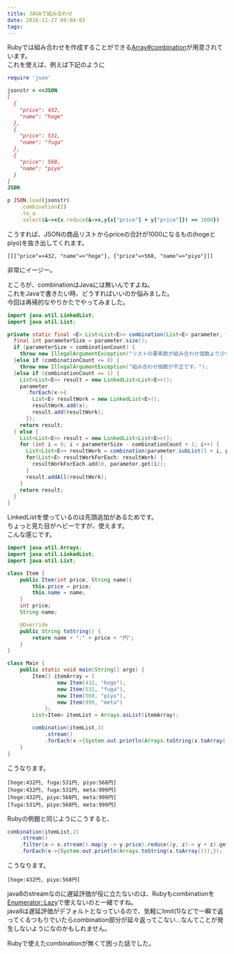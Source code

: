 ```yaml
---
title: JAVAで組み合わせ
date: 2016-11-27 09:04:03
tags:
---
```

Rubyでは組み合わせを作成することができる[Array#combination](https://docs.ruby-lang.org/ja/latest/method/Array/i/combination.html)が用意されています。  
これを使えば、例えば下記のように
```ruby
require 'json'

jsonstr = <<JSON
[
  {
    "price": 432,
    "name": "hoge"
  },
  {
    "price": 531,
    "name": "fuga"
  },
  {
    "price": 568,
    "name": "piyo"
  }
]
JSON

p JSON.load(jsonstr)
    .combination(2)
    .to_a
    .select(&->x{x.reduce(&->x,y{x["price"] + y["price"]}) == 1000})
```
こうすれば、JSONの商品リストからpriceの合計が1000になるもの(hogeとpiyo)を抜き出してくれます。
```
[[{"price"=>432, "name"=>"hoge"}, {"price"=>568, "name"=>"piyo"}]]
```
非常にイージー。

ところが、combinationはJavaには無いんですよね。  
これをJavaで書きたい時、どうすればいいのか悩みました。  
今回は再帰的なやりかたでやってみました。
```java
import java.util.LinkedList;
import java.util.List;

private static final <E> List<List<E>> combination(List<E> parameter, final long combinationCount) {
  final int parameterSize = parameter.size();
  if (parameterSize < combinationCount) {
    throw new IllegalArgumentException("リストの要素数が組み合わせ個数より少ないです。");
  }else if (combinationCount <= 0) {
    throw new IllegalArgumentException("組み合わせ個数が不正です。");
  }else if (combinationCount == 1) {
    List<List<E>> result = new LinkedList<List<E>>();
    parameter
      .forEach(x->{
        List<E> resultWork = new LinkedList<E>();
        resultWork.add(x);
        result.add(resultWork);
      });
    return result;
  } else {
    List<List<E>> result = new LinkedList<List<E>>();
    for (int i = 0; i < parameterSize - combinationCount + 1; i++) {
      List<List<E>> resultWork = combination(parameter.subList(1 + i, parameterSize), combinationCount - 1);
      for(List<E> resultWorkForEach: resultWork) {
        resultWorkForEach.add(0, parameter.get(i));
      }
      result.addAll(resultWork);
    }
    return result;
  }
}
```
LinkedListを使っているのは先頭追加があるためです。  
ちょっと見た目がヘビーですが、使えます。  
こんな感じです。
```java
import java.util.Arrays;
import java.util.LinkedList;
import java.util.List;

class Item {
	public Item(int price, String name){
		this.price = price;
		this.name = name;
	}
	int price;
	String name;

    @Override
	public String toString() {
		return name + ":" + price + "円";
	}
}

class Main {
	public static void main(String[] args) {
        Item[] itemArray = {
        		new Item(432, "hoge"),
        		new Item(531, "fuga"),
        		new Item(568, "piyo"),
        		new Item(999, "meta")
        	};
        List<Item> itemList = Arrays.asList(itemArray);

        combination(itemList,3)
        	.stream()
        	.forEach(x->{System.out.println(Arrays.toString(x.toArray()));});
	}
}
```
こうなります。
```
[hoge:432円, fuga:531円, piyo:568円]
[hoge:432円, fuga:531円, meta:999円]
[hoge:432円, piyo:568円, meta:999円]
[fuga:531円, piyo:568円, meta:999円]
```

Rubyの例題と同じようにこうすると、
```java
combination(itemList,2)
	.stream()
	.filter(x-> x.stream().map(y -> y.price).reduce((y, z)-> y + z).get() == 1000)
	.forEach(x->{System.out.println(Arrays.toString(x.toArray()));});
```
こうなります。
```
[hoge:432円, piyo:568円]
```

java8のstreamなのに遅延評価が役に立たないのは、Rubyもcombinationを[Enumerator::Lazy](https://docs.ruby-lang.org/ja/latest/class/Enumerator=3a=3aLazy.html)で使えないのと一緒ですね。  
java8は遅延評価がデフォルトとなっているので、気軽にlimit(1)などで一瞬で返ってくるつもりでいたらcombination部分が延々返ってこない…なんてことが発生しないようになのかもしれません。

Rubyで使えたcombinationが無くて困った話でした。
